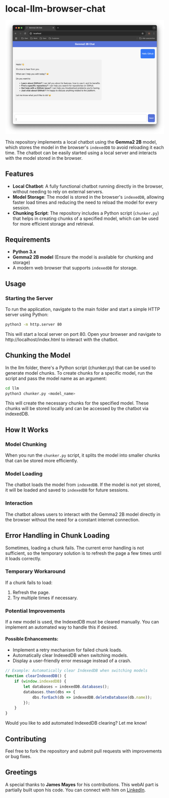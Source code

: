 # local-llm-browser-chat

![Preview](https://raw.githubusercontent.com/Celpear/local-llm-browser-chat/main/assets/img/preview.png)


This repository implements a local chatbot using the **Gemma2 2B** model, which stores the model in the browser's `indexedDB` to avoid reloading it each time. The chatbot can be easily started using a local server and interacts with the model stored in the browser.

## Features
- **Local Chatbot**: A fully functional chatbot running directly in the browser, without needing to rely on external servers.
- **Model Storage**: The model is stored in the browser's `indexedDB`, allowing faster load times and reducing the need to reload the model for every session.
- **Chunking Script**: The repository includes a Python script (`chunker.py`) that helps in creating chunks of a specified model, which can be used for more efficient storage and retrieval.

## Requirements

- **Python 3.x**
- **Gemma2 2B model** (Ensure the model is available for chunking and storage)
- A modern web browser that supports `indexedDB` for storage.
  
## Usage
### Starting the Server
To run the application, navigate to the main folder and start a simple HTTP server using Python:
```bash
python3 -m http.server 80
```
This will start a local server on port 80. Open your browser and navigate to http://localhost/index.html to interact with the chatbot.

## Chunking the Model
In the llm folder, there's a Python script (chunker.py) that can be used to generate model chunks. To create chunks for a specific model, run the script and pass the model name as an argument:
```bash
cd llm
python3 chunker.py <model_name>
```
This will create the necessary chunks for the specified model. These chunks will be stored locally and can be accessed by the chatbot via indexedDB.

## How It Works

### Model Chunking
When you run the `chunker.py` script, it splits the model into smaller chunks that can be stored more efficiently.

### Model Loading
The chatbot loads the model from `indexedDB`. If the model is not yet stored, it will be loaded and saved to `indexedDB` for future sessions.

### Interaction
The chatbot allows users to interact with the Gemma2 2B model directly in the browser without the need for a constant internet connection.

## Error Handling in Chunk Loading
Sometimes, loading a chunk fails. The current error handling is not sufficient, so the temporary solution is to refresh the page a few times until it loads correctly.

### Temporary Workaround
If a chunk fails to load:
1. Refresh the page.
2. Try multiple times if necessary.

### Potential Improvements
If a new model is used, the IndexedDB must be cleared manually. You can implement an automated way to handle this if desired.

#### Possible Enhancements:
- Implement a retry mechanism for failed chunk loads.
- Automatically clear IndexedDB when switching models.
- Display a user-friendly error message instead of a crash.

```javascript
// Example: Automatically clear IndexedDB when switching models
function clearIndexedDB() {
    if (window.indexedDB) {
        let databases = indexedDB.databases();
        databases.then(dbs => {
            dbs.forEach(db => indexedDB.deleteDatabase(db.name));
        });
    }
}
```
Would you like to add automated IndexedDB clearing? Let me know!


## Contributing
Feel free to fork the repository and submit pull requests with improvements or bug fixes.

## Greetings
A special thanks to **James Mayes** for his contributions. This webAI part is partially built upon his code. You can connect with him on [LinkedIn](https://www.linkedin.com/in/webai/).

